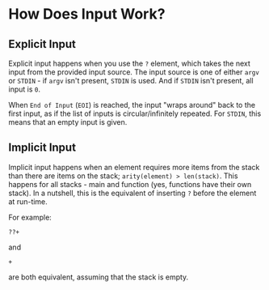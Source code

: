 # How Does Input Work?

## Explicit Input

Explicit input happens when you use the `?` element, which takes the next input from the provided input source. The input source is one of either `argv` or 
`STDIN` - if `argv` isn't present, `STDIN` is used. And if `STDIN` isn't present, all input is `0`.

When `End of Input` (`EOI`) is reached, the input "wraps around" back to the first input, as if the list of inputs is circular/infinitely repeated. For `STDIN`, this
means that an empty input is given.

## Implicit Input

Implicit input happens when an element requires more items from the stack than there are items on the stack; `arity(element) > len(stack)`. 
This happens for all stacks - main and function (yes, functions have their own stack). In a nutshell, this is the equivalent of inserting `?` before the
element at run-time.

For example:

```
??+
```

and

```
+
```

are both equivalent, assuming that the stack is empty.



